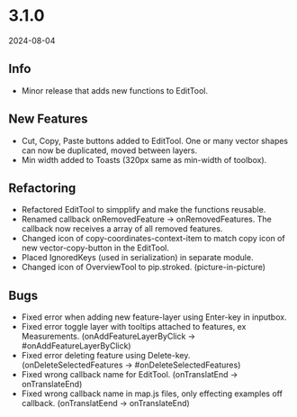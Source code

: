 # 3.1.0
2024-08-04

## Info
- Minor release that adds new functions to EditTool.

## New Features
- Cut, Copy, Paste buttons added to EditTool. One or many vector shapes can now be duplicated, moved between layers.
- Min width added to Toasts (320px same as min-width of toolbox).

## Refactoring
- Refactored EditTool to simpplify and make the functions reusable.
- Renamed callback onRemovedFeature -> onRemovedFeatures. The callback now receives a array of all removed features.
- Changed icon of copy-coordinates-context-item to match copy icon of new vector-copy-button in the EditTool. 
- Placed IgnoredKeys (used in serialization) in separate module.
- Changed icon of OverviewTool to pip.stroked. (picture-in-picture)

## Bugs
- Fixed error when adding new feature-layer using Enter-key in inputbox.
- Fixed error toggle layer with tooltips attached to features, ex Measurements. (onAddFeatureLayerByClick -> #onAddFeatureLayerByClick)
- Fixed error deleting feature using Delete-key. (onDeleteSelectedFeatures -> #onDeleteSelectedFeatures)
- Fixed wrong callback name for EditTool. (onTranslatEnd -> onTranslateEnd)
- Fixed wrong callback name in map.js files, only effecting examples off callback. (onTranslatEend -> onTranslateEnd)